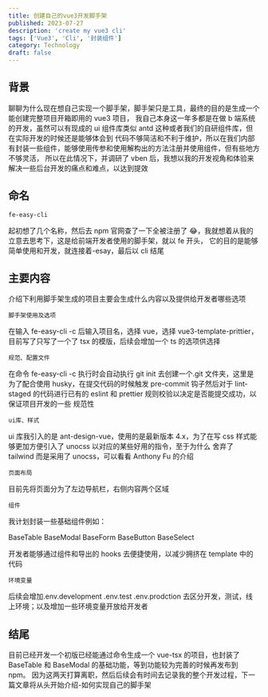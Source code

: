 ```yaml
---
title: 创建自己的vue3开发脚手架
published: 2023-07-27
description: 'create my vue3 cli'
tags: ['Vue3', 'Cli', '封装组件']
category: Technology
draft: false
---
```


## 背景

聊聊为什么现在想自己实现一个脚手架，脚手架只是工具，最终的目的是生成一个能创建完整项目开箱即用的 vue3 项目，
我自己本身这一年多都是在做 b 端系统的开发，虽然可以有现成的 ui 组件库类似 antd 这种或者我们的自研组件库，但在实际开发的时候还是能够体会到
代码不够简洁和不利于维护，所以在我们内部有封装一些组件，能够使用传参和使用解构出的方法注册并使用组件，但有些地方不够灵活，
所以在此情况下，并调研了 vben 后，我想以我的开发视角和体验来解决一些后台开发的痛点和难点，以达到提效

## 命名

`fe-easy-cli`

起初想了几个名称，然后去 npm 官网查了一下全被注册了 😂，我就想着从我的立意去思考下，这是给前端开发者使用的脚手架，就以 fe 开头，
它的目的是能够简单使用和开发，就连接着-esay，最后以 cli 结尾

## 主要内容

介绍下利用脚手架生成的项目主要会生成什么内容以及提供给开发者哪些选项

`脚手架使用及选项`

在输入 fe-easy-cli -c 后输入项目名，选择 vue，选择 vue3-template-prittier，目前写了只写了一个了 tsx 的模版，后续会增加一个 ts 的选项供选择

`规范、配置文件`

在命令 fe-easy-cli -c 执行时会自动执行 git init 去创建一个.git 文件夹，这里是为了配合使用 husky，在提交代码的时候触发
pre-commit 钩子然后对于 lint-staged 的代码进行已有的 eslint 和 prettier 规则校验以决定是否能提交成功，以保证项目开发的一些
规范性

`ui库、样式`

ui 库我引入的是 ant-design-vue，使用的是最新版本 4.x，为了在写 css 样式能够更加方便引入了 unocss 以对应的某些好用的指令，至于为什么
舍弃了 tailwind 而是采用了 unocss，可以看看 Anthony Fu 的介绍

`页面布局`

目前先将页面分为了左边导航栏，右侧内容两个区域

`组件`

我计划封装一些基础组件例如：

<span className="font-bold">BaseTable</span>
<span className="font-bold">BaseModal</span>
<span className="font-bold">BaseForm</span>
<span className="font-bold">BaseButton</span>
<span className="font-bold">BaseSelect</span>

开发者能够通过组件和导出的 hooks 去便捷使用，以减少拥挤在 template 中的代码

`环境变量`

后续会增加.env.development .env.test .env.prodction 去区分开发，测试，线上环境；以及增加一些环境变量开放给开发者

## 结尾

目前已经开发一个初版已经能通过命令生成一个 vue-tsx 的项目，也封装了 BaseTable 和 BaseModal 的基础功能，等到功能较为完善的时候再发布到 npm。
因为这两天打算离职，然后后续会有时间去记录我的整个开发过程，下一篇文章将从头开始介绍-如何实现自己的脚手架
